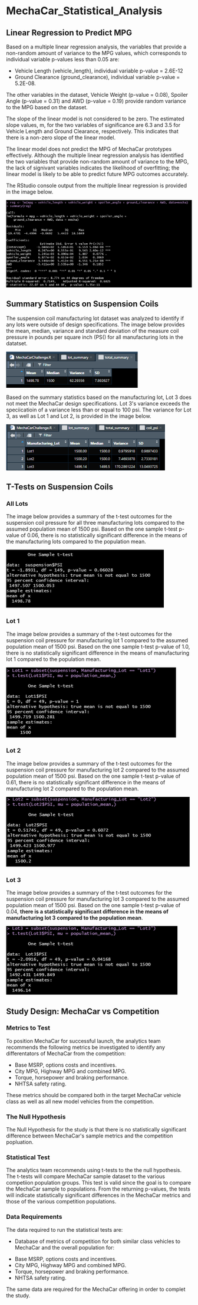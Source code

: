 # MechaCar_Statistical_Analysis

## Linear Regression to Predict MPG
Based on a multiple linear regression analysis, the variables that provide a non-random amount of variance to the MPG values, which corresponds to individual variable p-values less than 0.05 are: 
* Vehicle Length (vehicle_length), individual variable p-value = 2.6E-12
* Ground Clearance (ground_clearance), individual variable p-value = 5.2E-08. 

The other variables in the dataset, Vehicle Weight (p-value = 0.08), Spoiler Angle (p-value = 0.31) and AWD (p-value = 0.19) provide random variance to the MPG based on the dataset.

The slope of the linear model is not considered to be zero. The estimated slope values, m, for the two variables of significance are 6.3 and 3.5 for Vehicle Length and Ground Clearance, respectively. This indicates that there is a non-zero slope of the linear model.

The linear model does not predict the MPG of MechaCar prototypes effectively. Although the multiple linear regression analysis has identified the two variables that provide non-random amount of variance to the MPG, the lack of signivant variables indicates the likelihood of overfitting; the linear model is likely to be able to predict future MPG outcomes accurately.

The RStudio console output from the multiple linear regression is provided in the image below.

![img](Images/Del1.png)

## Summary Statistics on Suspension Coils
The suspension coil manufacturing lot dataset was analyzed to identify if any lots were outside of design specifications. The image below provides the mean, median, variance and standard deviation of the measure coil pressure in pounds per square inch (PS() for all manufacturing lots in the datatset.

![img](Images/Del2_total.png)


Based on the summary statistics based on the manufacturing lot, Lot 3 does not meet the MechaCar design specifications. Lot 3's variance exceeds the speciicatioin of a variance less than or equal to 100 psi. The variance for Lot 3, as well as Lot 1 and Lot 2, is provided in the image below.

![img](Images/Del2_lot.png)

## T-Tests on Suspension Coils
### All Lots
The image below provides a summary of the t-test outcomes for the suspension coil pressure for all three manufacturing lots compared to the assumed population mean of 1500 psi. Based on the one sample t-test p-value of 0.06, there is no statistically significant difference in the means of the manufacturing lots compared to the population mean. 

![img](Images/Del3_allLotst-test.png)

### Lot 1
The image below provides a summary of the t-test outcomes for the suspension coil pressure for manufacturing lot 1 compared to the assumed population mean of 1500 psi. Based on the one sample t-test p-value of 1.0, there is no statistically significant difference in the means of manufacturing lot 1 compared to the population mean. 

![img](Images/Del3_Lot1_t-test.png)

### Lot 2
The image below provides a summary of the t-test outcomes for the suspension coil pressure for manufacturing lot 2 compared to the assumed population mean of 1500 psi. Based on the one sample t-test p-value of 0.61, there is no statistically significant difference in the means of  manufacturing lot 2 compared to the population mean. 

![img](Images/Del3_Lot2_t-test.png)

### Lot 3
The image below provides a summary of the t-test outcomes for the suspension coil pressure for manufacturing lot 3 compared to the assumed population mean of 1500 psi. Based on the one sample t-test p-value of 0.04, **there is a statistically significant difference in the means of manufacturing lot 3 compared to the population mean**. 

![img](Images/Del3_Lot3_t-test.png)

## Study Design: MechaCar vs Competition
### Metrics to Test
To position MechaCar for successful launch, the analytics team recommends the following metrics be investigated to identify any differentators of MechaCar from the competition:
* Base MSRP, options costs and incentives.
* City MPG, Highway MPG and combined MPG.
* Torque, horsepower and braking performance.
* NHTSA safety rating.

These metrics should be compared both in the target MechaCar vehicle class as well as all new model vehicles from the competition.

### The Null Hypothesis
The Null Hypothesis for the study is that there is no statistically significant difference between MechaCar's sample metrics and the competition popluation.

### Statistical Test
The analytics team recommends using t-tests to the the null hypothesis. The t-tests will compare MechaCar sample dataset to the various competiion population groups. This test is valid since the goal is to compare the MechaCar sample to populations. From the returning p-values, the tests will indicate statistically significant differences in the MechaCar metrics and those of the various competition populations.


### Data Requirements
The data required to run the statistical tests are:
* Database of metrics of competition for both similar class vehicles to MechaCar and the overall population for:
+ Base MSRP, options costs and incentives.
+ City MPG, Highway MPG and combined MPG.
+ Torque, horsepower and braking performance.
+ NHTSA safety rating. 

The same data are required for the MechaCar offering in order to complet the study.

